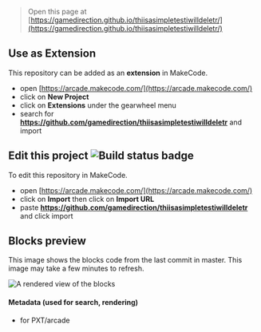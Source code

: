  


> Open this page at [https://gamedirection.github.io/thiisasimpletestiwilldeletr/](https://gamedirection.github.io/thiisasimpletestiwilldeletr/)

## Use as Extension

This repository can be added as an **extension** in MakeCode.

* open [https://arcade.makecode.com/](https://arcade.makecode.com/)
* click on **New Project**
* click on **Extensions** under the gearwheel menu
* search for **https://github.com/gamedirection/thiisasimpletestiwilldeletr** and import

## Edit this project ![Build status badge](https://github.com/gamedirection/thiisasimpletestiwilldeletr/workflows/MakeCode/badge.svg)

To edit this repository in MakeCode.

* open [https://arcade.makecode.com/](https://arcade.makecode.com/)
* click on **Import** then click on **Import URL**
* paste **https://github.com/gamedirection/thiisasimpletestiwilldeletr** and click import

## Blocks preview

This image shows the blocks code from the last commit in master.
This image may take a few minutes to refresh.

![A rendered view of the blocks](https://github.com/gamedirection/thiisasimpletestiwilldeletr/raw/master/.github/makecode/blocks.png)

#### Metadata (used for search, rendering)

* for PXT/arcade
<script src="https://makecode.com/gh-pages-embed.js"></script><script>makeCodeRender("{{ site.makecode.home_url }}", "{{ site.github.owner_name }}/{{ site.github.repository_name }}");</script>
